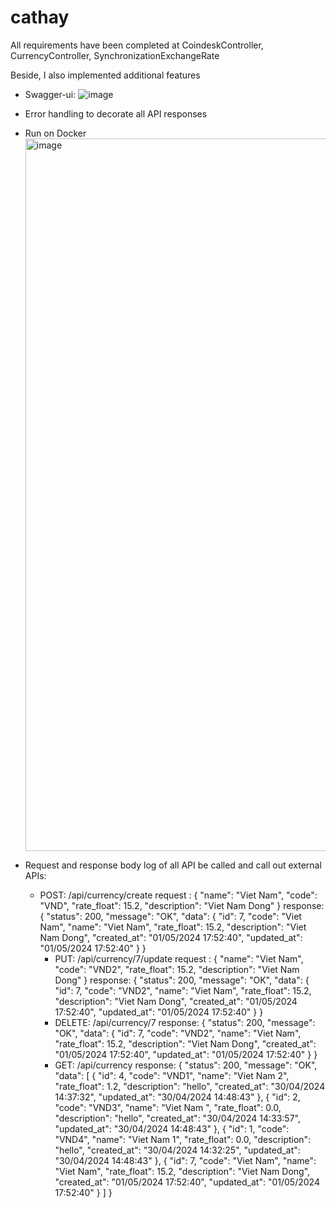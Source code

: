 
# cathay

All requirements have been completed at CoindeskController, CurrencyController, SynchronizationExchangeRate

Beside, I also implemented additional features
- Swagger-ui: 
    ![image](https://github.com/socldo/cathay/assets/84121453/08713dba-183c-4c38-ae79-b171b3c322ab)
- Error handling to decorate all API responses
- Run on Docker
  <img width="1140" alt="image" src="https://github.com/socldo/cathay/assets/84121453/aca72c8b-dc99-4931-9a78-597932aa1423">

- Request and response body log of all API be called and call out external APIs:
  + POST: /api/currency/create
    request : {
        "name": "Viet Nam",
        "code": "VND",
        "rate_float": 15.2,
        "description": "Viet Nam Dong"
    }
    response: {
        "status": 200,
        "message": "OK",
        "data": {
            "id": 7,
            "code": "Viet Nam",
            "name": "Viet Nam",
            "rate_float": 15.2,
            "description": "Viet Nam Dong",
            "created_at": "01/05/2024 17:52:40",
            "updated_at": "01/05/2024 17:52:40"
        }
    }
    + PUT: /api/currency/7/update
    request : {
        "name": "Viet Nam",
        "code": "VND2",
        "rate_float": 15.2,
        "description": "Viet Nam Dong"
    }
    response: {
        "status": 200,
        "message": "OK",
        "data": {
            "id": 7,
            "code": "VND2",
            "name": "Viet Nam",
            "rate_float": 15.2,
            "description": "Viet Nam Dong",
            "created_at": "01/05/2024 17:52:40",
            "updated_at": "01/05/2024 17:52:40"
        }
    }
    + DELETE: /api/currency/7
    response: {
        "status": 200,
        "message": "OK",
        "data": {
            "id": 7,
            "code": "VND2",
            "name": "Viet Nam",
            "rate_float": 15.2,
            "description": "Viet Nam Dong",
            "created_at": "01/05/2024 17:52:40",
            "updated_at": "01/05/2024 17:52:40"
        }
      }
     + GET: /api/currency
        response: {
    "status": 200,
    "message": "OK",
    "data": [
        {
            "id": 4,
            "code": "VND1",
            "name": "Viet Nam 2",
            "rate_float": 1.2,
            "description": "hello",
            "created_at": "30/04/2024 14:37:32",
            "updated_at": "30/04/2024 14:48:43"
        },
        {
            "id": 2,
            "code": "VND3",
            "name": "Viet Nam ",
            "rate_float": 0.0,
            "description": "hello",
            "created_at": "30/04/2024 14:33:57",
            "updated_at": "30/04/2024 14:48:43"
        },
        {
            "id": 1,
            "code": "VND4",
            "name": "Viet Nam 1",
            "rate_float": 0.0,
            "description": "hello",
            "created_at": "30/04/2024 14:32:25",
            "updated_at": "30/04/2024 14:48:43"
        },
        {
            "id": 7,
            "code": "Viet Nam",
            "name": "Viet Nam",
            "rate_float": 15.2,
            "description": "Viet Nam Dong",
            "created_at": "01/05/2024 17:52:40",
            "updated_at": "01/05/2024 17:52:40"
        }
    ]
}
